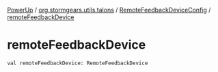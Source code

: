 [PowerUp](../../index.md) / [org.stormgears.utils.talons](../index.md) / [RemoteFeedbackDeviceConfig](index.md) / [remoteFeedbackDevice](./remote-feedback-device.md)

# remoteFeedbackDevice

`val remoteFeedbackDevice: RemoteFeedbackDevice`